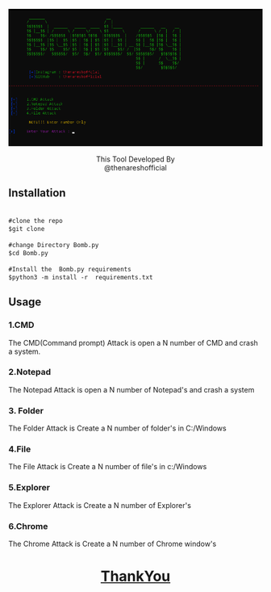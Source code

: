 <p align=center>

<img src='asset/banner.png'>

<p align='center'>This Tool Developed By <br> <a herf="https://www.instagram.com/the_naresh_offcial/">@thenareshofficial</p>


## Installation

```console

#clone the repo
$git clone 

#change Directory Bomb.py
$cd Bomb.py

#Install the  Bomb.py requirements
$python3 -m install -r  requirements.txt
```
## Usage
### 1.CMD 
<p>The CMD(Command prompt) Attack is open a N number of CMD and crash a system.</p>

### 2.Notepad
<p>The Notepad Attack is open a N number of Notepad's and crash a system</p>

### 3. Folder
<p>The Folder Attack is Create a N number of folder's in C:/Windows</p>

### 4.File
<p>The File Attack is Create a N number of file's in c:/Windows</p>

### 5.Explorer
<p>The Explorer Attack is Create a N number of Explorer's</p>

### 6.Chrome
<p>The Chrome Attack is Create a N number of Chrome window's</p>

<h1 align='center'><u>ThankYou</u></h1>

